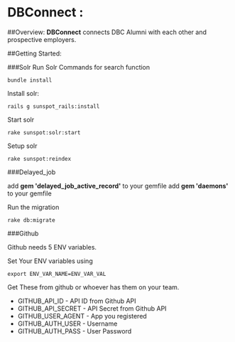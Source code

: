 # DBConnect : 


##Overview:
**DBConnect** connects DBC Alumni with each other and prospective employers.

##Getting Started:

###Solr 
Run Solr Commands for search function

    bundle install

Install solr:

    rails g sunspot_rails:install
    
 Start solr

    rake sunspot:solr:start
    
 Setup solr

    rake sunspot:reindex

###Delayed_job

add **gem 'delayed_job_active_record'** to your gemfile
add **gem 'daemons'** to your gemfile

Run the migration

    rake db:migrate
    

###Github

Github needs 5 ENV variables.

Set Your ENV variables using 

    export ENV_VAR_NAME=ENV_VAR_VAL
    
Get These from github or whoever has them on your team.

* GITHUB_API_ID  - API ID from Github API
* GITHUB_API_SECRET - API Secret from Github API
* GITHUB_USER_AGENT - App you registered
* GITHUB_AUTH_USER - Username
* GITHUB_AUTH_PASS - User Password
